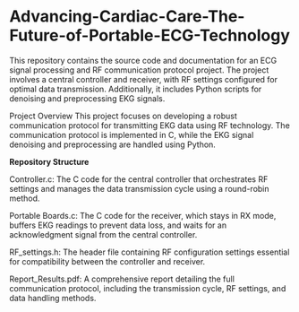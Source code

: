 # Advancing-Cardiac-Care-The-Future-of-Portable-ECG-Technology

This repository contains the source code and documentation for an ECG signal processing and RF communication protocol project. The project involves a central controller and receiver, with RF settings configured for optimal data transmission. Additionally, it includes Python scripts for denoising and preprocessing EKG signals.

Project Overview
This project focuses on developing a robust communication protocol for transmitting EKG data using RF technology. The communication protocol is implemented in C, while the EKG signal denoising and preprocessing are handled using Python.

**Repository Structure**

Controller.c: The C code for the central controller that orchestrates RF settings and manages the data transmission cycle using a round-robin method.

Portable Boards.c: The C code for the receiver, which stays in RX mode, buffers EKG readings to prevent data loss, and waits for an acknowledgment signal from the central controller.

RF_settings.h: The header file containing RF configuration settings essential for compatibility between the controller and receiver.

Report_Results.pdf: A comprehensive report detailing the full communication protocol, including the transmission cycle, RF settings, and data handling methods.
